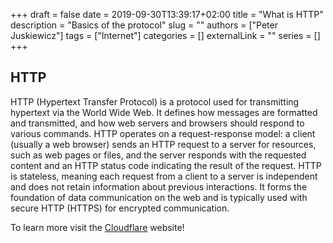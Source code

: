 +++ 
draft = false
date = 2019-09-30T13:39:17+02:00
title = "What is HTTP"
description = "Basics of the protocol"
slug = ""
authors = ["Peter Juskiewicz"]
tags = ["Internet"]
categories = []
externalLink = ""
series = []
+++

## HTTP

HTTP (Hypertext Transfer Protocol) is a protocol used for transmitting hypertext via the World Wide Web. It defines how messages are formatted and transmitted, and how web servers and browsers should respond to various commands. HTTP operates on a request-response model: a client (usually a web browser) sends an HTTP request to a server for resources, such as web pages or files, and the server responds with the requested content and an HTTP status code indicating the result of the request. HTTP is stateless, meaning each request from a client to a server is independent and does not retain information about previous interactions. It forms the foundation of data communication on the web and is typically used with secure HTTP (HTTPS) for encrypted communication.

To learn more visit the [Cloudflare](https://www.cloudflare.com/en-gb/learning/ddos/glossary/hypertext-transfer-protocol-http/) website!
